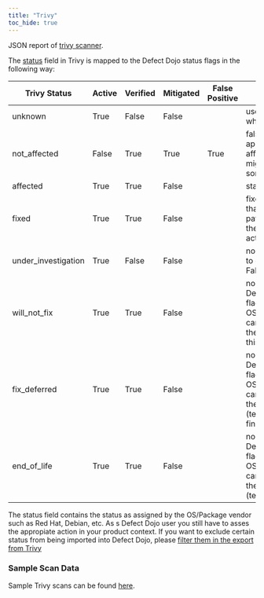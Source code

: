 ```yaml
---
title: "Trivy"
toc_hide: true
---
```

JSON report of [trivy scanner](https://github.com/aquasecurity/trivy).

The [status](https://trivy.dev/latest/docs/configuration/filtering/) field in Trivy is mapped to the Defect Dojo status flags in the following way:

| Trivy Status         | Active | Verified | Mitigated | False Positive | Remarks                                                                                                         |
|----------------------|--------|----------|-----------|---------------|-----------------------------------------------------------------------------------------------------------------|
| unknown              | True   | False    | False     |               | use default value for active which is usually True                                                              |
| not_affected         | False  | True     | True      | True          | false positive is the most appropriate status for not affected as out of scope might be interpreted as something else |
| affected             | True   | True     | False     |               | standard case                                                                                                   |
| fixed                | True   | True     | False     |               | fixed in this context means that there is a fix available by patching/updating/upgrading the package but it's still active and verified |
| under_investigation  | True   | False    | False     |               | no status flag in Defect Dojo to capture this, but verified is False                                            |
| will_not_fix         | True   | True     | False     |               | no different from affected as Defect Dojo doesn't have a flag to capture will_not_fix by OS/Package Vendor; we can't set active to False as the user needs to risk accept this finding |
| fix_deferred         | True   | True     | False     |               | no different from affected as Defect Dojo doesn't have a flag to capture will_not_fix by OS/Package Vendor; we can't set active to False as the user needs to (temporarily) risk accept this finding |
| end_of_life          | True   | True     | False     |               | no different from affected as Defect Dojo doesn't have a flag to capture will_not_fix by OS/Package Vendor; we can't set active to False as the user needs to (temporarily) risk accept

The status field contains the status as assigned by the OS/Package vendor such as Red Hat, Debian, etc.
As s Defect Dojo user you still have to asses the appropiate action in your product context.
If you want to exclude certain status from being imported into Defect Dojo, please [filter them in the export from Trivy](https://trivy.dev/latest/docs/configuration/filtering/)

### Sample Scan Data
Sample Trivy scans can be found [here](https://github.com/DefectDojo/django-DefectDojo/tree/master/unittests/scans/trivy).